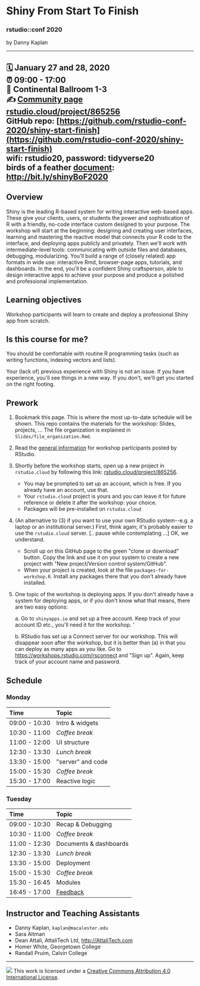 Shiny From Start To Finish
================

### rstudio::conf 2020 

by Danny Kaplan

-----

:spiral_calendar: January 27 and 28, 2020  
:alarm_clock:     09:00 - 17:00  
:hotel:           Continental Ballroom 1-3  
:writing_hand:    [Community page](https://community.rstudio.com/t/shiny-from-start-to-finish-workshop-rstudio-conf-2020/49093)   
[rstudio.cloud/project/865256](https://rstudio.cloud/project/865256)     
GitHub repo: [https://github.com/rstudio-conf-2020/shiny-start-finish](https://github.com/rstudio-conf-2020/shiny-start-finish)  
wifi: rstudio20, password: tidyverse20    
birds of a feather [document](https://docs.google.com/document/d/13kFAdDLXiOBx6Krz9lBzRxXHnNGDZqmBGRzuKPnUueg/edit?usp=sharing): <http://bit.ly/shinyBoF2020>
-----

## Overview

Shiny is the leading R-based system for writing interactive web-based apps. These give your clients, users, or students the power and sophistication of R with a friendly, no-code interface custom designed to your purpose. The workshop will start at the beginning: designing and creating user interfaces, learning and mastering the reactive model that connects your R code to the interface, and deploying apps publicly and privately. Then we'll work with intermediate-level tools: communicating with outside files and databases, debugging, modularizing. You'll build a range of (closely related) app formats in wide use: interactive Rmd, browser-page apps, tutorials, and dashboards. In the end, you'll be a confident Shiny craftsperson, able to design interactive apps to achieve your purpose and produce a polished and professional implementation.


## Learning objectives

Workshop participants will learn to create and deploy a professional Shiny app from scratch.

## Is this course for me?

You should be comfortable with routine R programming tasks (such as writing functions, indexing vectors and lists).

Your (lack of) previous experience with Shiny is not an issue. If you have experience, you'll see things in a new way. If you don't, we'll get you started on the right footing.

## Prework

1. Bookmark this page. This is where the most up-to-date schedule will be shown. This repo contains the materials for the workshop: Slides, projects, ... The file organization is explained in `Slides/file_organization.Rmd`.

2. Read the [general information](https://docs.google.com/document/d/1_-uhk9dQt_LhpdUrmrCMgcznS79xyZ6EDQHrY1rhfhI/edit) for workshop participants posted by RStudio. 

3. Shortly before the workshop starts, open up a new project in `rstudio.cloud` by following this link: [rstudio.cloud/project/865256](https://rstudio.cloud/project/865256). 
    - You may be prompted to set up an account, which is free. If you already have an account, use that.
    - Your `rstudio.cloud` project is yours and you can leave it for future reference or delete it after the workshop: your choice.
    - Packages will be pre-installed on `rstudio.cloud`
    
4. (An alternative to (3) if you want to use your own RStudio system--e.g. a laptop or an institutional server.) First, think again; it's probably  easier to use the `rstudio.cloud` server. [.. pause while contemplating ...] OK, we understand.
    - Scroll up on this GitHub page to the green "clone or download" button. Copy the link and use it on your system to create a new project with "New project/Version control system/GitHub".
    - When your project is created, look at the file `packages-for-workshop.R`. Install any packages there that you don't already have installed. 

5. One topic of the workshop is deploying apps. If you don't already have a system for deploying apps, or if you don't know what that means, there are two easy options: 

    a. Go to `shinyapps.io` and set  up a free account. Keep track of your account ID etc., you'll need it for the workshop.  '
    
    b. RStudio has set up a Connect server for our workshop. This will disappear soon after the workshop, but it is better than (a) in that you can deploy as many apps as you like. Go to <https://workshops.rstudio.com/rsconnect> and "Sign up". Again, keep track of your account name and password.


## Schedule

### Monday

| Time          | Topic            | 
| :------------ | :--------------- |
| 09:00 - 10:30 | Intro & widgets  | 
| 10:30 - 11:00 | *Coffee break*   |
| 11:00 - 12:00 | UI structure     |
| 12:30 - 13:30 | *Lunch break*    |
| 13:30 - 15:00 | "server" and code |
| 15:00 - 15:30 | *Coffee break*   |
| 15:30 - 17:00 | Reactive logic   |

### Tuesday

| Time          | Topic            |
| :------------ | :--------------- |
| 09:00 - 10:30 | Recap & Debugging        | <!--learnr here -->
| 10:30 - 11:00 | *Coffee break*   |
| 11:00 - 12:30 | Documents & dashboards       | 
| 12:30 - 13:30 | *Lunch break*    |
| 13:30 - 15:00 | Deployment       |  <!-- including persistent storage -->
| 15:00 - 15:30 | *Coffee break*   |
| 15:30 - 16:45 | Modules          |
| 16:45 - 17:00 | [Feedback](http://rstd.io/ws-survey) |

## Instructor and Teaching Assistants

* Danny Kaplan, `kaplan@macalester.edu`
* Sara Altman
* Dean Attali, AttaliTech Ltd, <http://AttaliTech.com>
* Homer White, Georgetown College
* Randall Pruim, Calvin College



-----

![](https://i.creativecommons.org/l/by/4.0/88x31.png) This work is
licensed under a [Creative Commons Attribution 4.0 International
License](https://creativecommons.org/licenses/by/4.0/).
